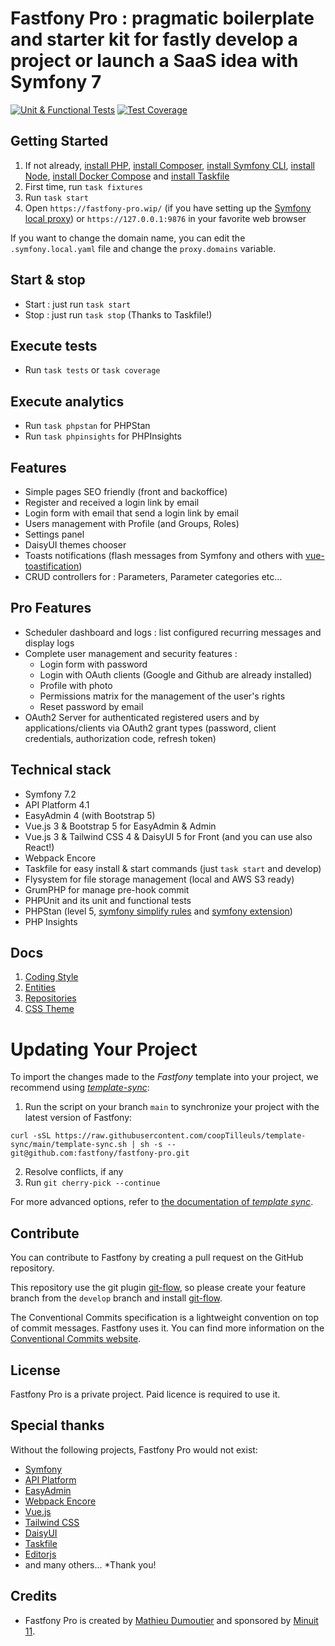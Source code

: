 # Fastfony Pro : pragmatic boilerplate and starter kit for fastly develop a project or launch a SaaS idea with Symfony 7

<a href="https://github.com/fastfony/fastfony-pro/actions/workflows/test.yaml"><img src="https://github.com/fastfony/fastfony-pro/actions/workflows/test.yaml/badge.svg" alt="Unit & Functional Tests"></a>
[![Test Coverage](https://raw.githubusercontent.com/fastfony/fastfony-pro/refs/heads/badges/coverage.svg)](https://github.com/fastfony/fastfony-pro)

## Getting Started

1. If not already, [install PHP](https://www.php.net/manual/en/install.php), [install Composer](https://getcomposer.org), [install Symfony CLI](https://symfony.com/download), [install Node](https://nodejs.org/en/download), [install Docker Compose](https://docs.docker.com/compose/install/) and [install Taskfile](https://taskfile.dev/installation/)
2. First time, run `task fixtures`
3. Run `task start`
4. Open `https://fastfony-pro.wip/` (if you have setting up the [Symfony local proxy](https://symfony.com/doc/current/setup/symfony_server.html#setting-up-the-local-proxy)) or `https://127.0.0.1:9876` in your favorite web browser

If you want to change the domain name, you can edit the `.symfony.local.yaml` file and change the `proxy.domains` variable.

## Start & stop

- Start : just run `task start`
- Stop : just run `task stop` (Thanks to Taskfile!)

## Execute tests

- Run `task tests` or `task coverage`

## Execute analytics

- Run `task phpstan` for PHPStan
- Run `task phpinsights` for PHPInsights

## Features

- Simple pages SEO friendly (front and backoffice)
- Register and received a login link by email
- Login form with email that send a login link by email
- Users management with Profile (and Groups, Roles)
- Settings panel
- DaisyUI themes chooser
- Toasts notifications (flash messages from Symfony and others with [vue-toastification](https://vue-toastification.maronato.dev/))
- CRUD controllers for : Parameters, Parameter categories etc...

## Pro Features

- Scheduler dashboard and logs : list configured recurring messages and display logs
- Complete user management and security features :
    - Login form with password
    - Login with OAuth clients (Google and Github are already installed)
    - Profile with photo
    - Permissions matrix for the management of the user's rights
    - Reset password by email
- OAuth2 Server for authenticated registered users and by applications/clients via OAuth2 grant types (password, client credentials, authorization code, refresh token)

## Technical stack

- Symfony 7.2
- API Platform 4.1
- EasyAdmin 4 (with Bootstrap 5)
- Vue.js 3 & Bootstrap 5 for EasyAdmin & Admin
- Vue.js 3 & Tailwind CSS 4 & DaisyUI 5 for Front (and you can use also React!)
- Webpack Encore
- Taskfile for easy install & start commands (just `task start` and develop)
- Flysystem for file storage management (local and AWS S3 ready)
- GrumPHP for manage pre-hook commit
- PHPUnit and its unit and functional tests
- PHPStan (level 5, [symfony simplify rules](https://github.com/symplify/phpstan-rules) and [symfony extension](https://github.com/phpstan/phpstan-symfony))
- PHP Insights

## Docs

1. [Coding Style](docs/coding_style.md)
2. [Entities](docs/entities.md)
3. [Repositories](docs/repositories.md)
4. [CSS Theme](docs/css_theme.md)

# Updating Your Project

To import the changes made to the _Fastfony_ template into your project, we recommend using
[_template-sync_](https://github.com/coopTilleuls/template-sync):

1. Run the script on your branch `main` to synchronize your project with the latest version of Fastfony:

```console
curl -sSL https://raw.githubusercontent.com/coopTilleuls/template-sync/main/template-sync.sh | sh -s -- git@github.com:fastfony/fastfony-pro.git
```

2. Resolve conflicts, if any
3. Run `git cherry-pick --continue`

For more advanced options, refer to [the documentation of _template sync_](https://github.com/coopTilleuls/template-sync#template-sync).

## Contribute

You can contribute to Fastfony by creating a pull request on the GitHub repository.

This repository use the git plugin [git-flow](https://github.com/nvie/gitflow), so please create your feature branch from the `develop` branch and install [git-flow](https://git-flow.readthedocs.io/fr/latest/index.html).

The Conventional Commits specification is a lightweight convention on top of commit messages. Fastfony uses it. You can find more information on the [Conventional Commits website](https://www.conventionalcommits.org/en/v1.0.0/).

## License

Fastfony Pro is a private project. Paid licence is required to use it.

## Special thanks

Without the following projects, Fastfony Pro would not exist:

- [Symfony](https://symfony.com)
- [API Platform](https://api-platform.com)
- [EasyAdmin](https://symfony.com/doc/current/bundles/EasyAdminBundle/index.html)
- [Webpack Encore](https://symfony.com/doc/current/frontend.html)
- [Vue.js](https://vuejs.org)
- [Tailwind CSS](https://tailwindcss.com)
- [DaisyUI](https://daisyui.com)
- [Taskfile](https://taskfile.dev)
- [Editorjs](https://editorjs.io)
- and many others... \*Thank you!

## Credits

- Fastfony Pro is created by [Mathieu Dumoutier](https://mathieu.dumoutier.fr) and sponsored by [Minuit 11](https://minuit11.fr).
